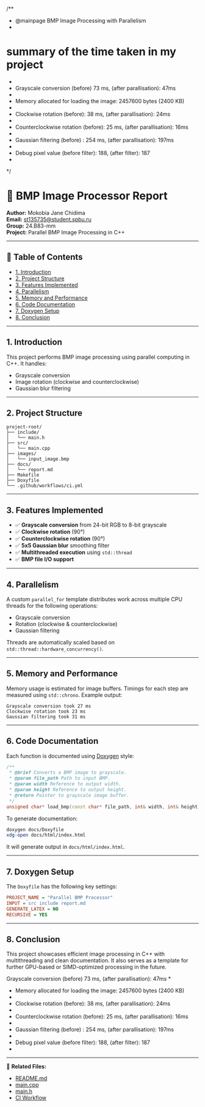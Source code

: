 /**
 * @mainpage BMP Image Processing with Parallelism
 *
 # summary of the time taken in my project
 *
 * Grayscale conversion (before) 73 ms, (after parallisation): 47ms
 *
 * Memory allocated for loading the image: 2457600 bytes (2400 KB)
 *
 * Clockwise rotation (before): 38 ms, (after parallisation): 24ms
 *
 * Counterclockwise rotation (before): 25 ms, (after parallisation): 16ms
 *
 * Gaussian filtering (before) : 254 ms, (after parallisation): 197ms
 *
 * Debug pixel value (before filter): 188, (after filter): 187
 *
 */
# 📘 BMP Image Processor Report

**Author:** Mokobia Jane Chidima  
**Email:** st135735@student.spbu.ru  
**Group:** 24.B83-mm  
**Project:** Parallel BMP Image Processing in C++

---

## 📑 Table of Contents

- [1. Introduction](#1-introduction)
- [2. Project Structure](#2-project-structure)
- [3. Features Implemented](#3-features-implemented)
- [4. Parallelism](#4-parallelism)
- [5. Memory and Performance](#5-memory-and-performance)
- [6. Code Documentation](#6-code-documentation)
- [7. Doxygen Setup](#7-doxygen-setup)
- [8. Conclusion](#8-conclusion)

---

## 1. Introduction

This project performs BMP image processing using parallel computing in C++. It handles:

- Grayscale conversion
- Image rotation (clockwise and counterclockwise)
- Gaussian blur filtering

---

## 2. Project Structure

```
project-root/
├── include/
│   └── main.h
├── src/
│   └── main.cpp
├── images/
│   └── input_image.bmp
├── docs/
│   └── report.md
├── Makefile
├── Doxyfile
└── .github/workflows/ci.yml
```

---

## 3. Features Implemented

- ✅ **Grayscale conversion** from 24-bit RGB to 8-bit grayscale
- ✅ **Clockwise rotation** (90°)
- ✅ **Counterclockwise rotation** (90°)
- ✅ **5x5 Gaussian blur** smoothing filter
- ✅ **Multithreaded execution** using `std::thread`
- ✅ **BMP file I/O support**

---

## 4. Parallelism

A custom `parallel_for` template distributes work across multiple CPU threads for the following operations:

- Grayscale conversion
- Rotation (clockwise & counterclockwise)
- Gaussian filtering

Threads are automatically scaled based on `std::thread::hardware_concurrency()`.

---

## 5. Memory and Performance

Memory usage is estimated for image buffers. Timings for each step are measured using `std::chrono`. Example output:

```text
Grayscale conversion took 27 ms
Clockwise rotation took 23 ms
Gaussian filtering took 31 ms
```

---

## 6. Code Documentation

Each function is documented using [Doxygen](https://www.doxygen.nl/manual/docblocks.html) style:

```cpp
/**
 * @brief Converts a BMP image to grayscale.
 * @param file_path Path to input BMP.
 * @param width Reference to output width.
 * @param height Reference to output height.
 * @return Pointer to grayscale image buffer.
 */
unsigned char* load_bmp(const char* file_path, int& width, int& height);
```

To generate documentation:

```bash
doxygen docs/Doxyfile
xdg-open docs/html/index.html
```

It will generate output in `docs/html/index.html`.

---

## 7. Doxygen Setup

The `Doxyfile` has the following key settings:

```ini
PROJECT_NAME = "Parallel BMP Processor"
INPUT = src include report.md
GENERATE_LATEX = NO
RECURSIVE = YES
```

---

## 8. Conclusion

This project showcases efficient image processing in C++ with multithreading and clean documentation. It also serves as a template for further GPU-based or SIMD-optimized processing in the future.

Grayscale conversion (before) 73 ms, (after parallisation): 47ms
 *
 * Memory allocated for loading the image: 2457600 bytes (2400 KB)
 *
 * Clockwise rotation (before): 38 ms, (after parallisation): 24ms
 *
 * Counterclockwise rotation (before): 25 ms, (after parallisation): 16ms
 *
 * Gaussian filtering (before) : 254 ms, (after parallisation): 197ms
 *
 * Debug pixel value (before filter): 188, (after filter): 187
 *

---

🔗 **Related Files:**

- [README.md](./README.md)
- [main.cpp](./src/main.cpp)
- [main.h](./include/main.h)
- [CI Workflow](./.github/workflows/ci.yml)
